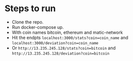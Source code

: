 # Steps to run
 - Clone the repo.
 - Run docker-compose up.
 - With coin names bitcoin, ethereum and matic-network 
 - Hit the endpts `` localhost:3000/stats?coin=coin_name ``  and `` localhost:3000/deviation?coin=coin_name ``
 - Or `` http://13.235.245.128/stats?coin=bitcoin `` and `` http://13.235.245.128/deviation?coin=bitcoin ``